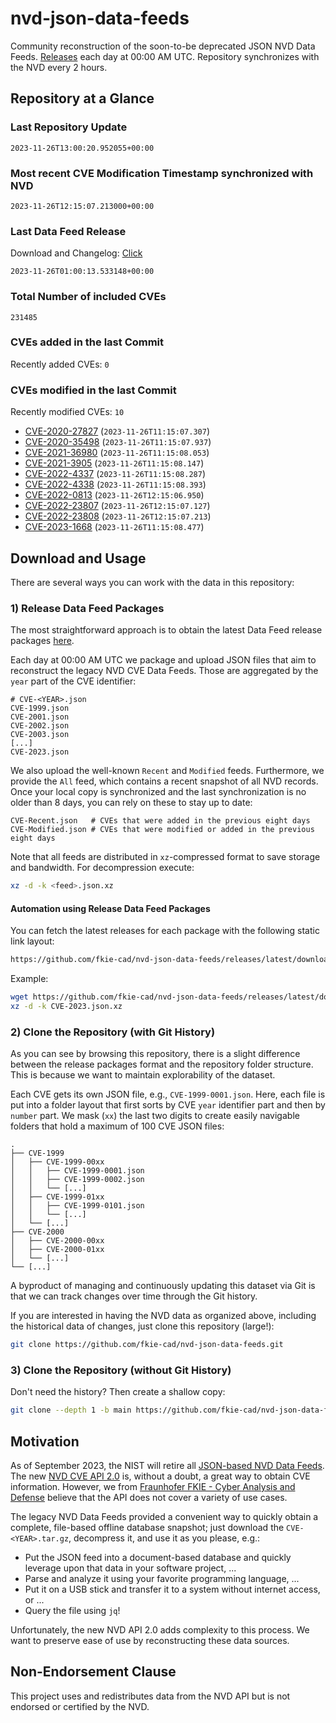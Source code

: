# nvd-json-data-feeds

Community reconstruction of the soon-to-be deprecated JSON NVD Data Feeds. 
[Releases](https://github.com/fkie-cad/nvd-json-data-feeds/releases/latest) each day at 00:00 AM UTC.
Repository synchronizes with the NVD every 2 hours.

## Repository at a Glance

### Last Repository Update

```plain
2023-11-26T13:00:20.952055+00:00
```

### Most recent CVE Modification Timestamp synchronized with NVD

```plain
2023-11-26T12:15:07.213000+00:00
```

### Last Data Feed Release

Download and Changelog: [Click](https://github.com/fkie-cad/nvd-json-data-feeds/releases/latest)

```plain
2023-11-26T01:00:13.533148+00:00
```

### Total Number of included CVEs

```plain
231485
```

### CVEs added in the last Commit

Recently added CVEs: `0`



### CVEs modified in the last Commit

Recently modified CVEs: `10`

* [CVE-2020-27827](CVE-2020/CVE-2020-278xx/CVE-2020-27827.json) (`2023-11-26T11:15:07.307`)
* [CVE-2020-35498](CVE-2020/CVE-2020-354xx/CVE-2020-35498.json) (`2023-11-26T11:15:07.937`)
* [CVE-2021-36980](CVE-2021/CVE-2021-369xx/CVE-2021-36980.json) (`2023-11-26T11:15:08.053`)
* [CVE-2021-3905](CVE-2021/CVE-2021-39xx/CVE-2021-3905.json) (`2023-11-26T11:15:08.147`)
* [CVE-2022-4337](CVE-2022/CVE-2022-43xx/CVE-2022-4337.json) (`2023-11-26T11:15:08.287`)
* [CVE-2022-4338](CVE-2022/CVE-2022-43xx/CVE-2022-4338.json) (`2023-11-26T11:15:08.393`)
* [CVE-2022-0813](CVE-2022/CVE-2022-08xx/CVE-2022-0813.json) (`2023-11-26T12:15:06.950`)
* [CVE-2022-23807](CVE-2022/CVE-2022-238xx/CVE-2022-23807.json) (`2023-11-26T12:15:07.127`)
* [CVE-2022-23808](CVE-2022/CVE-2022-238xx/CVE-2022-23808.json) (`2023-11-26T12:15:07.213`)
* [CVE-2023-1668](CVE-2023/CVE-2023-16xx/CVE-2023-1668.json) (`2023-11-26T11:15:08.477`)


## Download and Usage

There are several ways you can work with the data in this repository:

### 1) Release Data Feed Packages

The most straightforward approach is to obtain the latest Data Feed release packages [here](https://github.com/fkie-cad/nvd-json-data-feeds/releases/latest).

Each day at 00:00 AM UTC we package and upload JSON files that aim to reconstruct the legacy NVD CVE Data Feeds.
Those are aggregated by the `year` part of the CVE identifier:

```
# CVE-<YEAR>.json
CVE-1999.json
CVE-2001.json
CVE-2002.json
CVE-2003.json
[...]
CVE-2023.json
```

We also upload the well-known `Recent` and `Modified` feeds.
Furthermore, we provide the `All` feed, which contains a recent snapshot of all NVD records.
Once your local copy is synchronized and the last synchronization is no older than 8 days, you can rely on these to stay up to date:

```plain
CVE-Recent.json   # CVEs that were added in the previous eight days
CVE-Modified.json # CVEs that were modified or added in the previous eight days
```

Note that all feeds are distributed in `xz`-compressed format to save storage and bandwidth.
For decompression execute:

```sh
xz -d -k <feed>.json.xz
```


#### Automation using Release Data Feed Packages

You can fetch the latest releases for each package with the following static link layout:

```sh
https://github.com/fkie-cad/nvd-json-data-feeds/releases/latest/download/CVE-<YEAR>.json.xz
```

Example:

```sh
wget https://github.com/fkie-cad/nvd-json-data-feeds/releases/latest/download/CVE-2023.json.xz
xz -d -k CVE-2023.json.xz
```

### 2) Clone the Repository (with Git History)

As you can see by browsing this repository, there is a slight difference between the release packages format and the repository folder structure.
This is because we want to maintain explorability of the dataset.

Each CVE gets its own JSON file, e.g., `CVE-1999-0001.json`.
Here, each file is put into a folder layout that first sorts by CVE `year` identifier part and then by `number` part.
We mask (`xx`) the last two digits to create easily navigable folders that hold a maximum of 100 CVE JSON files:

```plain
.
├── CVE-1999
│   ├── CVE-1999-00xx
│   │   ├── CVE-1999-0001.json
│   │   ├── CVE-1999-0002.json
│   │   └── [...]
│   ├── CVE-1999-01xx
│   │   ├── CVE-1999-0101.json
│   │   └── [...]
│   └── [...]
├── CVE-2000
│   ├── CVE-2000-00xx
│   ├── CVE-2000-01xx
│   └── [...]
└── [...]
```

A byproduct of managing and continuously updating this dataset via Git is that we can track changes over time through the Git history.

If you are interested in having the NVD data as organized above, including the historical data of changes, just clone this repository (large!):

```sh
git clone https://github.com/fkie-cad/nvd-json-data-feeds.git
```

### 3) Clone the Repository (without Git History)

Don't need the history? Then create a shallow copy:

```sh
git clone --depth 1 -b main https://github.com/fkie-cad/nvd-json-data-feeds.git
```

## Motivation

As of September 2023, the NIST will retire all [JSON-based NVD Data Feeds](https://nvd.nist.gov/vuln/data-feeds#divRetirementBanner-1).
The new [NVD CVE API 2.0](https://nvd.nist.gov/developers/vulnerabilities) is, without a doubt, a great way to obtain CVE information.
However, we from [Fraunhofer FKIE - Cyber Analysis and Defense](https://www.fkie.fraunhofer.de/en/departments/cad.html) believe that the API does not cover a variety of use cases.

The legacy NVD Data Feeds provided a convenient way to quickly obtain a complete, file-based offline database snapshot; just download the `CVE-<YEAR>.tar.gz`, decompress it, and use it as you please, e.g.:

* Put the JSON feed into a document-based database and quickly leverage upon that data in your software project, ...
* Parse and analyze it using your favorite programming language, ...
* Put it on a USB stick and transfer it to a system without internet access, or ...
* Query the file using `jq`!

Unfortunately, the new NVD API 2.0 adds complexity to this process.
We want to preserve ease of use by reconstructing these data sources.

## Non-Endorsement Clause

This project uses and redistributes data from the NVD API but is not endorsed or certified by the NVD.